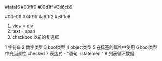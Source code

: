 #fafaf6
#00fff0
#00d1ff
#3d6cb9

#00e0ff
#74f9ff
#a6fff2
#e8ffe8



1. view = div
2. text = span
3. checkbox 以前的复选框


1 字符串
2 数字类型
3 bool类型
4 object类型
5 在标签的属性中使用
6 bool类型中充当属性 checked
7 表达式 - “语句（statement”
8 列表循环数据
